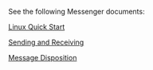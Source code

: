 See the following Messenger documents:

[Linux Quick Start](quick_start_linux.html)

[Sending and Receiving](sending_and_receiving.html)

[Message Disposition](message_disposition.html)

